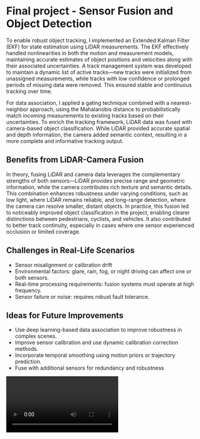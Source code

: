 # Final project - Sensor Fusion and Object Detection
To enable robust object tracking, I implemented an Extended Kalman Filter (EKF) for state estimation using LiDAR measurements. The EKF effectively handled nonlinearities in both the motion and measurement models, maintaining accurate estimates of object positions and velocities along with their associated uncertainties. A track management system was developed to maintain a dynamic list of active tracks—new tracks were initialized from unassigned measurements, while tracks with low confidence or prolonged periods of missing data were removed. This ensured stable and continuous tracking over time.

For data association, I applied a gating technique combined with a nearest-neighbor approach, using the Mahalanobis distance to probabilistically match incoming measurements to existing tracks based on their uncertainties. To enrich the tracking framework, LiDAR data was fused with camera-based object classification. While LiDAR provided accurate spatial and depth information, the camera added semantic context, resulting in a more complete and informative tracking output.

## Benefits from LiDAR-Camera Fusion

In theory, fusing LiDAR and camera data leverages the complementary strengths of both sensors—LiDAR provides precise range and geometric information, while the camera contributes rich texture and semantic details. This combination enhances robustness under varying conditions, such as low light, where LiDAR remains reliable, and long-range detection, where the camera can resolve smaller, distant objects. In practice, this fusion led to noticeably improved object classification in the project, enabling clearer distinctions between pedestrians, cyclists, and vehicles. It also contributed to better track continuity, especially in cases where one sensor experienced occlusion or limited coverage.

## Challenges in Real-Life Scenarios
- Sensor misalignment or calibration drift
- Environmental factors: glare, rain, fog, or night driving can affect one or both sensors.
- Real-time processing requirements: fusion systems must operate at high frequency.
- Sensor failure or noise: requires robust fault tolerance.

## Ideas for Future Improvements
- Use deep learning-based data association to improve robustness in complex scenes.
- Improve sensor calibration and use dynamic calibration correction methods.
- Incorporate temporal smoothing using motion priors or trajectory prediction.
- Fuse with additional sensors for redundancy and robustness

![](results/my_tracking_results.avi)

